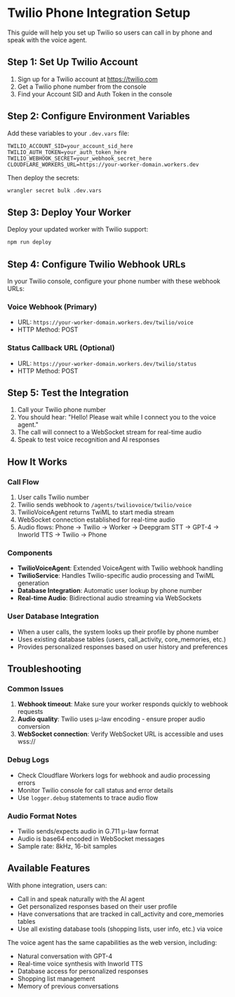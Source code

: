 # Twilio Phone Integration Setup

This guide will help you set up Twilio so users can call in by phone and speak with the voice agent.

## Step 1: Set Up Twilio Account

1. Sign up for a Twilio account at https://twilio.com
2. Get a Twilio phone number from the console
3. Find your Account SID and Auth Token in the console

## Step 2: Configure Environment Variables

Add these variables to your `.dev.vars` file:

```
TWILIO_ACCOUNT_SID=your_account_sid_here
TWILIO_AUTH_TOKEN=your_auth_token_here
TWILIO_WEBHOOK_SECRET=your_webhook_secret_here
CLOUDFLARE_WORKERS_URL=https://your-worker-domain.workers.dev
```

Then deploy the secrets:

```bash
wrangler secret bulk .dev.vars
```

## Step 3: Deploy Your Worker

Deploy your updated worker with Twilio support:

```bash
npm run deploy
```

## Step 4: Configure Twilio Webhook URLs

In your Twilio console, configure your phone number with these webhook URLs:

### Voice Webhook (Primary)

- URL: `https://your-worker-domain.workers.dev/twilio/voice`
- HTTP Method: POST

### Status Callback URL (Optional)

- URL: `https://your-worker-domain.workers.dev/twilio/status`
- HTTP Method: POST

## Step 5: Test the Integration

1. Call your Twilio phone number
2. You should hear: "Hello! Please wait while I connect you to the voice agent."
3. The call will connect to a WebSocket stream for real-time audio
4. Speak to test voice recognition and AI responses

## How It Works

### Call Flow

1. User calls Twilio number
2. Twilio sends webhook to `/agents/twiliovoice/twilio/voice`
3. TwilioVoiceAgent returns TwiML to start media stream
4. WebSocket connection established for real-time audio
5. Audio flows: Phone → Twilio → Worker → Deepgram STT → GPT-4 → Inworld TTS → Twilio → Phone

### Components

- **TwilioVoiceAgent**: Extended VoiceAgent with Twilio webhook handling
- **TwilioService**: Handles Twilio-specific audio processing and TwiML generation
- **Database Integration**: Automatic user lookup by phone number
- **Real-time Audio**: Bidirectional audio streaming via WebSockets

### User Database Integration

- When a user calls, the system looks up their profile by phone number
- Uses existing database tables (users, call_activity, core_memories, etc.)
- Provides personalized responses based on user history and preferences

## Troubleshooting

### Common Issues

1. **Webhook timeout**: Make sure your worker responds quickly to webhook requests
2. **Audio quality**: Twilio uses μ-law encoding - ensure proper audio conversion
3. **WebSocket connection**: Verify WebSocket URL is accessible and uses wss://

### Debug Logs

- Check Cloudflare Workers logs for webhook and audio processing errors
- Monitor Twilio console for call status and error details
- Use `logger.debug` statements to trace audio flow

### Audio Format Notes

- Twilio sends/expects audio in G.711 μ-law format
- Audio is base64 encoded in WebSocket messages
- Sample rate: 8kHz, 16-bit samples

## Available Features

With phone integration, users can:

- Call in and speak naturally with the AI agent
- Get personalized responses based on their user profile
- Have conversations that are tracked in call_activity and core_memories tables
- Use all existing database tools (shopping lists, user info, etc.) via voice

The voice agent has the same capabilities as the web version, including:

- Natural conversation with GPT-4
- Real-time voice synthesis with Inworld TTS
- Database access for personalized responses
- Shopping list management
- Memory of previous conversations
